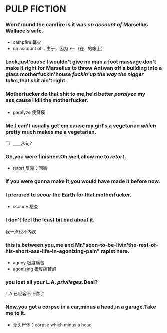 # PULP FICTION

### Word'round the camfire is it was ***on account of*** Marsellus Wallace's wife.
- campfire  篝火
- on account of... 由于，因为 <--（在...的帐上）

### Look,just'cause I wouldn't give no man a foot massage don't make it right for Marsellus to throw Antwan off a building into a glass motherfuckin'house ***fuckin'up the way the nigger talks***,that shit ain't right.


### Motherfucker do that shit to me,he'd better ***paralyze*** my ass,cause I kill the motherfucker.

- paralyze  使瘫痪

### Me,I can't usually get'em cause my girl's a vegetarian ***which*** pretty much makes me a vegetarian.

- [ ] ____从句?

### Oh,you were finished.Oh,well,allow me to ***retort***.

- retort    反驳；回嘴

### If you were gonna make it,you would have made it before now.

### I prerared to ***scour*** the Earth for that motherfucker.
- scour v.搜查

### I don't feel the least bit bad about it.
我一点也不内疚

### this is between you,me and Mr."soon-to-be-livin'the-rest-of-his-short-ass-life-in-agonizing-pain" rapist here.

- agony 极度痛苦
- agonizing 极度痛苦的

### you lost all your L.A. ***privileges***.Deal?
L.A.已经容不下你了

### Now,you got a corpse in a car,minus a head,in a garage.Take me to it.
- 无头尸体：corpse which minus a head